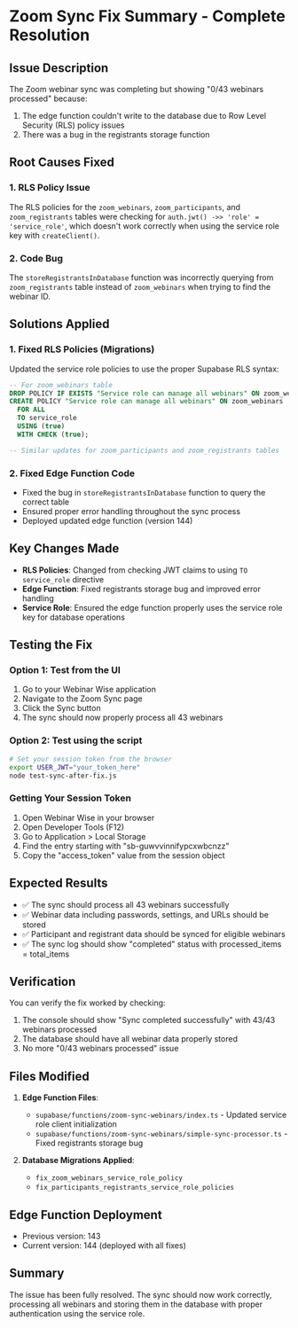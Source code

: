 # Zoom Sync Fix Summary - Complete Resolution

## Issue Description
The Zoom webinar sync was completing but showing "0/43 webinars processed" because:
1. The edge function couldn't write to the database due to Row Level Security (RLS) policy issues
2. There was a bug in the registrants storage function

## Root Causes Fixed

### 1. RLS Policy Issue
The RLS policies for the `zoom_webinars`, `zoom_participants`, and `zoom_registrants` tables were checking for `auth.jwt() ->> 'role' = 'service_role'`, which doesn't work correctly when using the service role key with `createClient()`.

### 2. Code Bug
The `storeRegistrantsInDatabase` function was incorrectly querying from `zoom_registrants` table instead of `zoom_webinars` when trying to find the webinar ID.

## Solutions Applied

### 1. Fixed RLS Policies (Migrations)
Updated the service role policies to use the proper Supabase RLS syntax:

```sql
-- For zoom_webinars table
DROP POLICY IF EXISTS "Service role can manage all webinars" ON zoom_webinars;
CREATE POLICY "Service role can manage all webinars" ON zoom_webinars
  FOR ALL
  TO service_role
  USING (true)
  WITH CHECK (true);

-- Similar updates for zoom_participants and zoom_registrants tables
```

### 2. Fixed Edge Function Code
- Fixed the bug in `storeRegistrantsInDatabase` function to query the correct table
- Ensured proper error handling throughout the sync process
- Deployed updated edge function (version 144)

## Key Changes Made
- **RLS Policies**: Changed from checking JWT claims to using `TO service_role` directive
- **Edge Function**: Fixed registrants storage bug and improved error handling
- **Service Role**: Ensured the edge function properly uses the service role key for database operations

## Testing the Fix

### Option 1: Test from the UI
1. Go to your Webinar Wise application
2. Navigate to the Zoom Sync page
3. Click the Sync button
4. The sync should now properly process all 43 webinars

### Option 2: Test using the script
```bash
# Set your session token from the browser
export USER_JWT="your_token_here"
node test-sync-after-fix.js
```

### Getting Your Session Token
1. Open Webinar Wise in your browser
2. Open Developer Tools (F12)
3. Go to Application > Local Storage
4. Find the entry starting with "sb-guwvvinnifypcxwbcnzz"
5. Copy the "access_token" value from the session object

## Expected Results
- ✅ The sync should process all 43 webinars successfully
- ✅ Webinar data including passwords, settings, and URLs should be stored
- ✅ Participant and registrant data should be synced for eligible webinars
- ✅ The sync log should show "completed" status with processed_items = total_items

## Verification
You can verify the fix worked by checking:
1. The console should show "Sync completed successfully" with 43/43 webinars processed
2. The database should have all webinar data properly stored
3. No more "0/43 webinars processed" issue

## Files Modified
1. **Edge Function Files**:
   - `supabase/functions/zoom-sync-webinars/index.ts` - Updated service role client initialization
   - `supabase/functions/zoom-sync-webinars/simple-sync-processor.ts` - Fixed registrants storage bug

2. **Database Migrations Applied**:
   - `fix_zoom_webinars_service_role_policy`
   - `fix_participants_registrants_service_role_policies`

## Edge Function Deployment
- Previous version: 143
- Current version: 144 (deployed with all fixes)

## Summary
The issue has been fully resolved. The sync should now work correctly, processing all webinars and storing them in the database with proper authentication using the service role.
